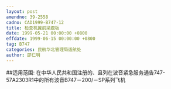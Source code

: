 ```yaml
---
layout: post
amendno: 39-2558
cadno: CAD1999-B747-12
title: 检查机翼前梁腹板
date: 1999-05-21 00:00:00 +0800
effdate: 1999-06-15 00:00:00 +0800
tag: B747
categories: 民航华北管理局适航处
author: 邵仁明
---
```


##适用范围:
在中华人民共和国注册的、且列在波音紧急服务通告747-57A2303R1中的所有波音B747－200/－SP系列飞机

